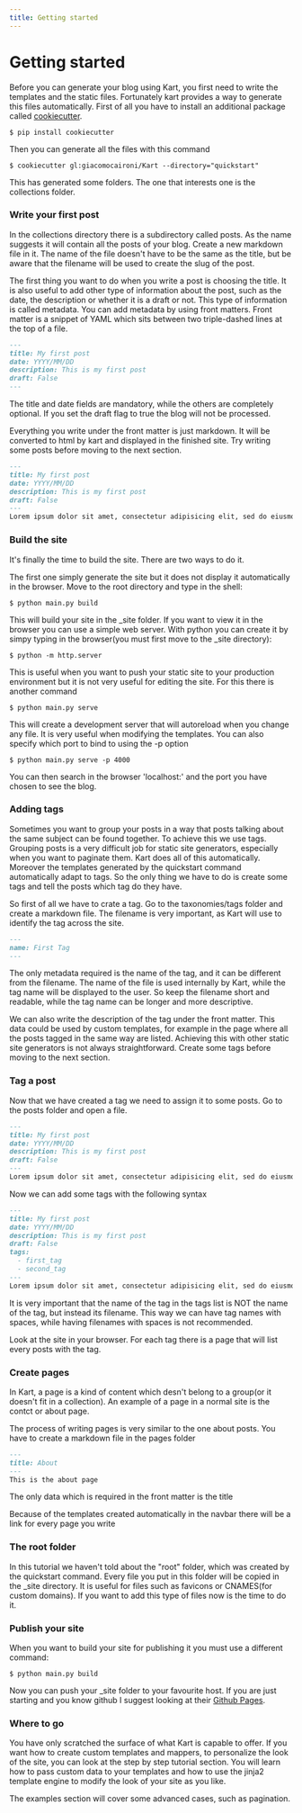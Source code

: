 ```yaml
---
title: Getting started
---
```


# Getting started

Before you can generate your blog using Kart, you first need to write the templates and the static files. Fortunately kart provides a way to generate this files automatically. First of all you have to install an additional package called [cookiecutter](https://cookiecutter.readthedocs.io/).

```shell-session
$ pip install cookiecutter
```

Then you can generate all the files with this command

```shell-session
$ cookiecutter gl:giacomocaironi/Kart --directory="quickstart"
```

This has generated some folders. The one that interests one is the collections folder.

### Write your first post

In the collections directory there is a subdirectory called posts. As the name suggests it will contain all the posts of your blog. Create a new markdown file in it. The name of the file doesn't have to be the same as the title, but be aware that the filename will be used to create the slug of the post.

The first thing you want to do when you write a post is choosing the title. It is also useful to add other type of information about the post, such as the date, the description or whether it is a draft or not. This type of information is called metadata. You can add metadata by using front matters. Front matter is a snippet of YAML which sits between two triple-dashed lines at the top of a file.

```markdown
---
title: My first post
date: YYYY/MM/DD
description: This is my first post
draft: False
---
```
The title and date fields are mandatory, while the others are completely optional. If you set the draft flag to true the blog will not be processed.

Everything you write under the front matter is just markdown. It will be converted to html by kart and displayed in the finished site. Try writing some posts before moving to the next section.

```markdown
---
title: My first post
date: YYYY/MM/DD
description: This is my first post
draft: False
---
Lorem ipsum dolor sit amet, consectetur adipisicing elit, sed do eiusmod tempor incididunt ut labore et dolore magna aliqua. Ut enim ad minim veniam, quis nostrud exercitation ullamco laboris nisi ut aliquip ex ea commodo consequat. Duis aute irure dolor in reprehenderit in voluptate velit esse cillum dolore eu fugiat nulla pariatur. Excepteur sint occaecat cupidatat non proident, sunt in culpa qui officia deserunt mollit anim id est laborum.
```

### Build the site

It's finally the time to build the site. There are two ways to do it.

The first one simply generate the site but it does not display it automatically in the browser. Move to the root directory and type in the shell:

```shell-session
$ python main.py build
```

This will build your site in the \_site folder. If you want to view it in the browser you can use a simple web server. With python you can create it by simpy typing in the browser(you must first move to the \_site directory):

```shell-session
$ python -m http.server
```

This is useful when you want to push your static site to your production environment but it is not very useful for editing the site. For this there is another command

```shell-session
$ python main.py serve
```

This will create a development server that will autoreload when you change any file. It is very useful when modifying the templates. You can also specify which port to bind to using the -p option

```shell-session
$ python main.py serve -p 4000
```
You can then search in the browser 'localhost:' and the port you have chosen to see the blog.

### Adding tags

Sometimes you want to group your posts in a way that posts talking about the same subject can be found together. To achieve this we use tags.
Grouping posts is a very difficult job for static site generators, especially when you want to paginate them. Kart does all of this automatically. Moreover the templates generated by the quickstart command automatically adapt to tags. So the only thing we have to do is create some tags and tell the posts which tag do they have.

So first of all we have to crate a tag. Go to the taxonomies/tags folder and create a markdown file. The filename is very important, as Kart will use to identify the tag across the site.

```markdown
---
name: First Tag
---
```

The only metadata required is the name of the tag, and it can be different from the filename. The name of the file is used internally by Kart, while the tag name will be displayed to the user. So keep the filename short and readable, while the tag name can be longer and more descriptive.

We can also write the description of the tag under the front matter. This data could be used by custom templates, for example in the page where all the posts tagged in the same way are listed. Achieving this with other static site generators is not always straightforward. Create some tags before moving to the next section.

### Tag a post
Now that we have created a tag we need to assign it to some posts. Go to the posts folder and open a file.
```markdown
---
title: My first post
date: YYYY/MM/DD
description: This is my first post
draft: False
---
Lorem ipsum dolor sit amet, consectetur adipisicing elit, sed do eiusmod tempor incididunt ut labore et dolore magna aliqua. Ut enim ad minim veniam, quis nostrud exercitation ullamco laboris nisi ut aliquip ex ea commodo consequat. Duis aute irure dolor in reprehenderit in voluptate velit esse cillum dolore eu fugiat nulla pariatur. Excepteur sint occaecat cupidatat non proident, sunt in culpa qui officia deserunt mollit anim id est laborum.
```
Now we can add some tags with the following syntax
```markdown
---
title: My first post
date: YYYY/MM/DD
description: This is my first post
draft: False
tags:
  - first_tag
  - second_tag
---
Lorem ipsum dolor sit amet, consectetur adipisicing elit, sed do eiusmod tempor incididunt ut labore et dolore magna aliqua. Ut enim ad minim veniam, quis nostrud exercitation ullamco laboris nisi ut aliquip ex ea commodo consequat. Duis aute irure dolor in reprehenderit in voluptate velit esse cillum dolore eu fugiat nulla pariatur. Excepteur sint occaecat cupidatat non proident, sunt in culpa qui officia deserunt mollit anim id est laborum.
```
It is very important that the name of the tag in the tags list is NOT the name of the tag, but instead its filename. This way we can have tag names with spaces, while having filenames with spaces is not recommended.

Look at the site in your browser. For each tag there is a page that will list every posts with the tag.

### Create pages

In Kart, a page is a kind of content which desn't belong to a group(or it doesn't fit in a collection). An example of a page in a normal site is the contct or about page.

The process of writing pages is very similar to the one about posts. You have to create a markdown file in the pages folder

```markdown
---
title: About
---
This is the about page
```
The only data which is required in the front matter is the title

Because of the  templates created automatically in the navbar there will be a link for every page you write

### The root folder

In this tutorial we haven't told about the "root" folder, which was created by the quickstart command. Every file you put in this folder will be copied in the \_site directory. It is useful for files such as favicons or CNAMES(for custom domains). If you want to add this type of files now is the time to do it.

### Publish your site

When you want to build your site for publishing it you must use a different command:

```shell-session
$ python main.py build
```

Now you can push your \_site folder to your favourite host. If you are just starting and you know github I suggest looking at their [Github Pages](https://pages.github.com/).

### Where to go

You have only scratched the surface of what Kart is capable to offer. If you want how to create custom templates and mappers, to personalize the look of the site, you can look at the step by step tutorial section. You will learn how to pass custom data to your templates and how to use the jinja2 template engine to modify the look of your site as you like.

The examples section will cover some advanced cases, such as pagination.
